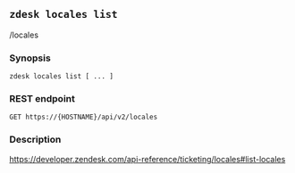 ## `zdesk locales list`

/locales

### Synopsis

    zdesk locales list [ ... ]

### REST endpoint

    GET https://{HOSTNAME}/api/v2/locales

### Description

https://developer.zendesk.com/api-reference/ticketing/locales#list-locales

